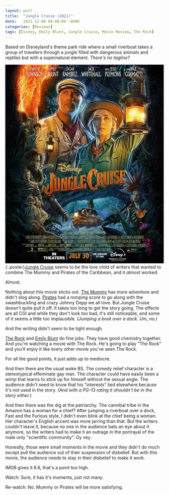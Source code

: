 ```yaml
---
layout: post
title:  "Jungle Cruise (2021)"
date:   2021-12-06 08:00:00 -0600
categories: [Reviews]
tags: [Disney, Emily Blunt, Jungle Cruise, Movie Review, The Rock]
---
```


Based on Disneyland's theme park ride where a small riverboat takes a group of travelers through a jungle filled with dangerous animals and reptiles but with a supernatural element. *There's no tagline?*

![Jungle Cruise Poster](/assets/2021/12/jungle-cruise-2021.jpg){:.poster}[Jungle Cruise](https://www.imdb.com/title/tt0870154/) seems to be the love child of writers that wanted to combine The Mummy and Pirates of the Caribbean, and it *almost* worked.

Almost.

Nothing about this movie sticks out. [The Mummy](https://www.imdb.com/title/tt0120616/) has more adventure and didn't slog along. [Pirates](https://www.imdb.com/title/tt0325980/) had a romping score to go along with the swashbuckling and crazy Johnny Depp we all love. But Jungle Cruise doesn't quite pull it off. It takes too long to get the story going. The effects are all CGI and while they don't look *too* bad, it's still noticeable, and some of it seems a little too implausible. *(Jumping a boat over a dock. Um, no.)*

And the writing didn't seem to be tight enough.

[The Rock](https://www.imdb.com/name/nm0425005/) and [Emily Blunt](https://www.imdb.com/name/nm1289434/) do fine jobs. They have good chemistry together. And you're watching a movie with The Rock. He's going to play "The Rock" and you'll enjoy it like every other movie you've seen The Rock.

For all the good points, it just adds up to mediocre.

And then there are the usual woke BS. The comedy relief character is a stereotypical effeminate gay man. The character could have easily been a wimp that learns to stick up for himself without the sexual angle. The audience didn't need to know that his "interests" lied elsewhere because it's not used in the story. *(And with a PG-13 rating it shouldn't be in the story either.*)

And then there was the dig at the patriarchy. The cannibal tribe in the Amazon has a woman for a chief? After jumping a riverboat over a dock, Fast and the Furious style, I didn't even blink at the chief being a woman. Her character's English accent was more jarring than that. But the writers couldn't leave it, because no one in the audience bats an eye about it anymore, so the writers had to make it an outrage in the portrayal of the male only "scientific community". Oy vey.

Honestly, those were small moments in the movie and they didn't do much except pull the audience out of their suspension of disbelief. But with this movie, the audience needs to stay in their disbelief to make it work.

IMDB gives it 6.6, that's a point too high.

Watch: Sure, it has it's moments, just not many.

Re-watch: No. Mummy or Pirates will be more satisfying.
